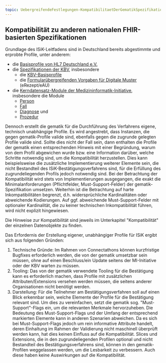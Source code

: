 ```yaml
---
topic: UebergreifendeFestlegungen-KompatibilitaetDerGematikSpezifikation-Andere
---
```

## Kompatibilität zu anderen nationalen FHIR-basierten Spezifikationen

Grundlage des ISiK-Leitfadens sind in Deutschland bereits abgestimmte und erprobte Profile, unter anderem:
* die [Basisprofile von HL7 Deutschland e.V.](https://simplifier.net/basisprofil-de-r4)
* die [Spezifikationen der KBV](https://simplifier.net/organization/kassenrztlichebundesvereinigungkbv/~projects), insbesondere 
  * die [KBV-Basisprofile](https://simplifier.net/base1x0)
  * die [Formularübergreifenden Vorgaben für Digitale Muster](https://simplifier.net/for) (eRezept/eAU)
* die [Kerndatensatz-Module der Medizininformatik-Initiative](https://simplifier.net/organization/koordinationsstellemii/~projects), insbesondere die Module
  *  [Person](https://simplifier.net/medizininformatikinitiative-modulperson)
  *  [Fall](https://simplifier.net/medizininformatikinitiative-modulfall)
  *  [Diagnose](https://simplifier.net/medizininformatikinitiative-moduldiagnosen) und
  *  [Prozedur](https://simplifier.net/medizininformatikinitiative-modulprozeduren)
 
Dennoch erstellt die gematik für die Durchführung des Verfahrens eigene, technisch unabhängige Profile. Es wird angestrebt, dass Instanzen, die gegen gematik-Profile valide sind, ebenfalls gegen die zugrunde gelegten Profile valide sind. Sollte dies nicht der Fall sein, dann enthalten die Profile der gematik einen entsprechenden Hinweis mit einer Begründung, warum von dem Profil abgewichen wurde bzw. eine Information darüber, welche Schritte notwendig sind, um die Kompatibilität herzustellen. Dies kann beispielsweise die zusätzliche Implementierung weiterer Elemente sein, die nicht Bestandteil des ISiK-Bestätigungsverfahrens sind, für die Erfüllung des zugrundeliegenden Profils jedoch notwendig sind. Bei der Betrachtung der Kompatibilität wird stets von Implementierungen ausgegangen, die exakt die Minimalanforderungen (Pflichtfelder, Must-Support-Felder) der gematik-Spezifikation umsetzen. Weiterhin ist die Betrachtung auf harte Inkompatibilitäten begrenzt, d.h. widersprüchliche Kardinalitäten oder abweichende Kodierungen. Auf ggf. abweichende Must-Support-Felder mit optionaler Kardinalität, die zu keiner technischen Inkompatibilität führen, wird nicht explizit hingewiesen. 

Die Hinweise zur Kompatibilität sind jeweils im Unterkapitel "Kompatibilität" der einzelnen Datenobjekte zu finden.


Das Erfordernis der Erstellung eigener, unabhängiger Profile für ISiK ergibt sich aus folgenden Gründen:
 1. Technische Gründe: Im Rahmen von Connectathons können kurzfristige Bugfixes erforderlich werden, die von der gematik umsetzbar sein müssen, ohne auf einen Beschluss/ein Update seitens der MI-Initiative oder der KBV warten zu müssen.
 2. Tooling: Das von der gematik verwendete Tooling für die Bestätigung kann es erforderlich machen, dass Profile mit zusätzlichen Attributen/Extensions versehen werden müssen, die seitens anderer Organisationen nicht benötigt werden.
 3. Darstellung: Für die Teilnehmer am Bestätigungsverfahren soll auf einen Blick erkennbar sein, welche Elemente der Profile für die Bestätigung relevant sind. Um dies zu vereinfachen, setzt die gematik sog. "Must-Support"-Flags ein, um die relevanten Merkmale hervorzuheben. Die Bedeutung des Must-Support-Flags und der Umfang der entsprechend markierten Elemente kann in anderen Szenarien abweichen. Da es sich bei Must-Support-Flags jedoch um rein informative Attribute handelt, deren Einhaltung im Rahmen der Validierung nicht maschinell überprüft werden kann, hat dies keinen Einfluss auf die Kompatibilität. Slices und Extensions, die in den zugrundeliegenden Profilen optional und nicht Bestandteil des Bestätigungsverfahrens sind, können in den gematik-Profilen weggelassen werden, um die Lesbarkeit zu verbessern. Auch diese haben keine Auswirkungen auf die Kompatibilität.

